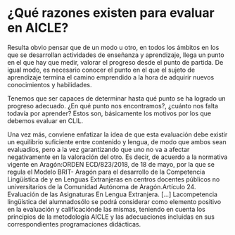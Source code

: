 # ¿Qué razones existen para evaluar en AICLE?

Resulta obvio pensar que de un modo u otro, en todos los ámbitos en los que se desarrollan actividades de enseñanza y aprendizaje, llega un punto en el que hay que medir, valorar el progreso desde el punto de partida. De igual modo, es necesario conocer el punto en el que el sujeto de aprendizaje termina el camino emprendido a la hora de adquirir nuevos conocimientos y habilidades.

Tenemos que ser capaces de determinar hasta qué punto se ha logrado un progreso adecuado. ¿En qué punto nos encontramos?, ¿cuánto nos falta todavía por aprender? Estos son, básicamente los motivos por los que debemos evaluar en CLIL.

Una vez más, conviene enfatizar la idea de que esta evaluación debe existir un equilibrio suficiente entre contenido y lengua, de modo que ambos sean evaluadios, pero a la vez garantizando que uno no va a afectar negativamente en la valoración del otro. Es decir, de acuerdo a la normativa vigente en Aragón:ORDEN ECD/823/2018, de 18 de mayo, por la que se regula el Modelo BRIT- Aragón para el desarrollo de la Competencia Lingüística de y en Lenguas Extranjeras en centros docentes públicos no universitarios de la Comunidad Autónoma de Aragón.Artículo 24. Evaluación de las Asignaturas En Lengua Extranjera. \[...\] Lacompetencia lingüística del alumnadosólo se podrá considerar como elemento positivo en la evaluación y calificaciónde las mismas, teniendo en cuenta los principios de la metodología AICLE y las adecuaciones incluidas en sus correspondientes programaciones didácticas.

